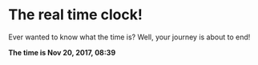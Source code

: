 # The real time clock!

Ever wanted to know what the time is? Well, your journey is about to end!

**The time is Nov 20, 2017, 08:39**